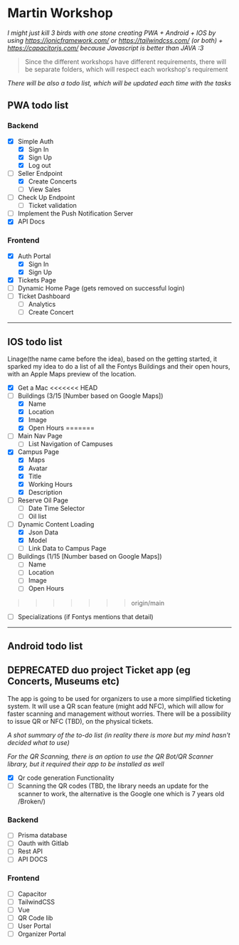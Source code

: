 # Martin Workshop

*I might just kill 3 birds with one stone creating PWA + Android + IOS by using https://ionicframework.com/ or https://tailwindcss.com/ (or both) + https://capacitorjs.com/ because Javascript is better than JAVA :3*

>Since the different workshops have different requirements, there will be separate folders, which will respect each workshop's requirement

*There will be also a todo list, which will be updated each time with the tasks*

## PWA todo list 
### Backend

- [x] Simple Auth
    - [x] Sign In
    - [x] Sign Up
    - [x] Log out
- [ ] Seller Endpoint
  - [x] Create Concerts
  - [ ] View Sales
- [ ] Check Up Endpoint
  - [ ] Ticket validation
- [ ] Implement the Push Notification Server
- [x] API Docs

### Frontend

- [x] Auth Portal
    - [x] Sign In
    - [x] Sign Up
- [x] Tickets Page
- [ ] Dynamic Home Page (gets removed on successful login)
- [ ] Ticket Dashboard
  - [ ] Analytics
  - [ ] Create Concert

---
## IOS todo list

Linage(the name came before the idea), based on the getting started, it sparked my idea to do a list of all the Fontys Buildings and their open hours, with an Apple Maps preview of the location.

- [x] Get a Mac
<<<<<<< HEAD
- [ ] Buildings (3/15 [Number based on Google Maps])
  - [x] Name
  - [x] Location
  - [x] Image
  - [x] Open Hours
=======
- [ ] Main Nav Page
  - [ ] List Navigation of Campuses
- [x] Campus Page
  - [x] Maps
  - [x] Avatar
  - [x] Title
  - [x] Working Hours
  - [x] Description
- [ ] Reserve Oil Page
  - [ ] Date Time Selector
  - [ ] Oil list
- [ ] Dynamic Content Loading
  - [x] Json Data
  - [x] Model
  - [ ] Link Data to Campus Page
- [ ] Buildings (1/15 [Number based on Google Maps])
  - [ ] Name
  - [ ] Location
  - [ ] Image
  - [ ] Open Hours
>>>>>>> origin/main
  - [ ] Specializations (if Fontys mentions that detail)

---
## Android todo list

## DEPRECATED duo project Ticket app (eg Concerts, Museums etc)

The app is going to be used for organizers to use a more simplified ticketing system. It will use a QR scan feature (might add NFC), which will allow for faster scanning and management without worries. There will be a possibility to issue QR or NFC (TBD), on the physical tickets.

*A shot summary of the to-do list (in reality there is more but my mind hasn't decided what to use)*

*For the QR Scanning, there is an option to use the QR Bot/QR Scanner library, but it required their app to be installed as well*

- [x] Qr code generation Functionality
- [ ] Scanning the QR codes (TBD, the library needs an update for the scanner to work, the alternative is the Google one which is 7 years old /Broken/)
  
### **Backend**

- [ ] Prisma database
- [ ] Oauth with Gitlab
- [ ] Rest API
- [ ] API DOCS
  
### **Frontend** 

- [ ] Capacitor
- [ ] TailwindCSS
- [ ] Vue
- [ ] QR Code lib
- [ ] User Portal
- [ ] Organizer Portal